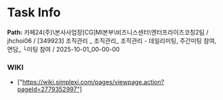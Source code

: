 # Task Info

**Path:** 카페24(주)\본사사업장\[CG]MI본부\비즈니스센터\엔터프라이즈코칭2팀 / jhchoi06 / [349923] 조직관리 _ 조직관리_ 조직관리 - 데일리미팅, 주간미팅 참여, 면담_ └미팅 참여 / 2025-10-01_00-00-00

### WIKI
- ["https://wiki.simplexi.com/pages/viewpage.action?pageId=2779352997"]

